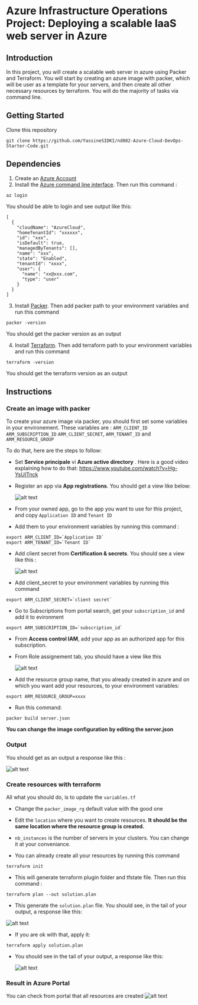 # Azure Infrastructure Operations Project: Deploying a scalable IaaS web server in Azure

## Introduction

In this project, you will create a scalable web server in azure using Packer and Terraform.
You will start by creating an azure image with packer, which will be user as a template for your servers, and then create all other necessary resources by terraform.
You will do the majority of tasks via command line.

## Getting Started

Clone this repository

```
git clone https://github.com/YassineSIDKI/nd082-Azure-Cloud-DevOps-Starter-Code.git
```

## Dependencies

1. Create an [Azure Account](https://portal.azure.com)
2. Install the [Azure command line interface](https://docs.microsoft.com/en-us/cli/azure/install-azure-cli?view=azure-cli-latest). Then run this command :

```
az login
```

You should be able to login and see output like this:

```
[
  {
    "cloudName": "AzureCloud",
    "homeTenantId": "xxxxxx",
    "id": "xxx",
    "isDefault": true,
    "managedByTenants": [],
    "name": "xxx",
    "state": "Enabled",
    "tenantId": "xxxx",
    "user": {
      "name": "xx@xxx.com",
      "type": "user"
    }
  }
]
```

3. Install [Packer](https://www.packer.io/downloads). Then add packer path to your environment variables and run this command

```
packer -version
```

You should get the packer version as an output

4. Install [Terraform](https://www.terraform.io/downloads.html). Then add terraform path to your environment variables and run this command

```
terraform -version
```

You should get the terraform version as an output

## Instructions

### Create an image with packer

To create your azure image via packer, you should first set some variables in your environement.
These variables are : `ARM_CLIENT_ID` `ARM_SUBSCRIPTION_ID` `ARM_CLIENT_SECRET`, `ARM_TENANT_ID` and `ARM_RESOURCE_GROUP`

To do that, here are the steps to follow:

- Set **Service principale** vi **Azure active directory** . Here is a good video explaining how to do that: https://www.youtube.com/watch?v=Hg-YsUITnck
- Register an app via **App registrations**. You should get a view like below:

  ![alt text](https://raw.githubusercontent.com/YassineSIDKI/nd082-Azure-Cloud-DevOps-Starter-Code/master/C1%20-%20Azure%20Infrastructure%20Operations/project/starter_files/project/appRegistration.png)

- From your owned app, go to the app you want to use for this project, and copy `Application ID` and `Tenant ID`
- Add them to your environment variables by running this command :

```
export ARM_CLIENT_ID=`Application ID`
export ARM_TENANT_ID=`Tenant ID`
```

- Add client secret from **Certification & secrets**. You should see a view like this :

  ![alt text](https://github.com/YassineSIDKI/nd082-Azure-Cloud-DevOps-Starter-Code/blob/master/C1%20-%20Azure%20Infrastructure%20Operations/project/starter_files/project/clientSecret.png?raw=true)

- Add client_secret to your environment variables by running this command

```
export ARM_CLIENT_SECRET=`client secret`
```

- Go to Subscriptions from portal search, get your `subscription_id` and add it to evironment

```
export ARM_SUBSCRIPTION_ID=`subscription_id`
```

- From **Access control IAM**, add your app as an authorized app for this subscription.

- From Role assignement tab, you should have a view like this

  ![alt text](https://github.com/YassineSIDKI/nd082-Azure-Cloud-DevOps-Starter-Code/blob/master/C1%20-%20Azure%20Infrastructure%20Operations/project/starter_files/project/IAMpacker.png?raw=true)

- Add the resource group name, that you already created in azure and on which you want add your resources, to your environment variables:

```
export ARM_RESOURCE_GROUP=xxxx
```

- Run this command:

```
packer build server.json
```

**You can change the image configuration by editing the server.json**

### Output

You should get as an output a response like this :

![alt text](https://github.com/YassineSIDKI/nd082-Azure-Cloud-DevOps-Starter-Code/blob/master/C1%20-%20Azure%20Infrastructure%20Operations/project/starter_files/project/packerOutput.png?raw=true)

### Create resources with terraform

All what you should do, is to update the `variables.tf`

- Change the `packer_image_rg` default value with the good one
- Edit the `location` where you want to create resources. **It should be the same location where the resource group is created.**
- `nb_instances` is the number of servers in your clusters. You can change it at your conveniance.

- You can already create all your resources by running this command

```
terraform init
```

- This will generate terraform plugin folder and tfstate file. Then run this command :

```
terraform plan --out solution.plan
```

- This generate the `solution.plan` file. You should see, in the tail of your output, a response like this:

![alt text](https://github.com/YassineSIDKI/nd082-Azure-Cloud-DevOps-Starter-Code/blob/master/C1%20-%20Azure%20Infrastructure%20Operations/project/starter_files/project/tfPlanOutput.png?raw=true)

- If you are ok with that, apply it:

```
terraform apply solution.plan
```

- You should see in the tail of your output, a response like this:

  ![alt text](https://github.com/YassineSIDKI/nd082-Azure-Cloud-DevOps-Starter-Code/blob/master/C1%20-%20Azure%20Infrastructure%20Operations/project/starter_files/project/tfOutput.png?raw=true)

### Result in Azure Portal

You can check from portal that all resources are created
![alt text](https://github.com/YassineSIDKI/nd082-Azure-Cloud-DevOps-Starter-Code/blob/master/C1%20-%20Azure%20Infrastructure%20Operations/project/starter_files/project/resultPortalAzure.png?raw=true)

